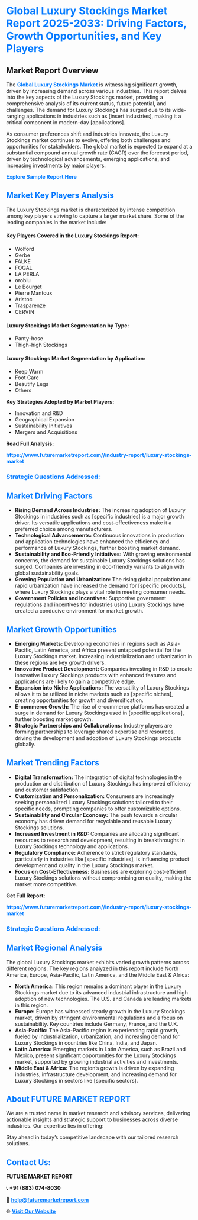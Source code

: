 <h1 style="color: #007BFF;">Global Luxury Stockings Market Report 2025-2033: Driving Factors, Growth Opportunities, and Key Players</h1>

<section id="overview">
<h2>Market Report Overview</h2>
<p>The <a href="https://www.futuremarketreport.com//industry-report/luxury-stockings-market" style="color: #007BFF; text-decoration: none;"><strong>Global Luxury Stockings Market</strong></a> is witnessing significant growth, driven by increasing demand across various industries. This report delves into the key aspects of the Luxury Stockings market, providing a comprehensive analysis of its current status, future potential, and challenges. The demand for Luxury Stockings has surged due to its wide-ranging applications in industries such as [insert industries], making it a critical component in modern-day [applications].</p>
<p>As consumer preferences shift and industries innovate, the Luxury Stockings market continues to evolve, offering both challenges and opportunities for stakeholders. The global market is expected to expand at a substantial compound annual growth rate (CAGR) over the forecast period, driven by technological advancements, emerging applications, and increasing investments by major players.</p>
</section>

<section id="overview">
<p><a href="https://www.futuremarketreport.com//request-sample/reportId=85946" style="color: #007BFF; text-decoration: none;"><strong>Explore Sample Report Here</strong></a></p>
</section>

<section id="key-players">
<h2 style="color: #007BFF;">Market Key Players Analysis</h2>
<p>The Luxury Stockings market is characterized by intense competition among key players striving to capture a larger market share. Some of the leading companies in the market include:</p>
<h4>Key Players Covered in the Luxury Stockings Report:</h4>
<ul><li>Wolford</li><li>Gerbe</li><li>FALKE</li><li>FOGAL</li><li>LA PERLA</li><li>oroblu</li><li>Le Bourget</li><li>Pierre Mantoux</li><li>Aristoc</li><li>Trasparenze</li><li>CERVIN</li></ul>
<h4>Luxury Stockings Market Segmentation by Type:</h4>
<ul><li>Panty-hose</li><li>Thigh-high Stockings</li></ul>

<h4>Luxury Stockings Market Segmentation by Application:</h4>
<ul><li>Keep Warm</li><li>Foot Care</li><li>Beautify Legs</li><li>Others</li></ul>
<p><strong>Key Strategies Adopted by Market Players:</strong></p>
<ul>
<li>Innovation and R&D</li>
<li>Geographical Expansion</li>
<li>Sustainability Initiatives</li>
<li>Mergers and Acquisitions</li>
</ul>
</section>

<section>
<p><strong>Read Full Analysis: </strong></p><a href="https://www.futuremarketreport.com//industry-report/luxury-stockings-market" style="color: #007BFF; text-decoration: none;"><strong>https://www.futuremarketreport.com//industry-report/luxury-stockings-market</strong></a>
<h3 style="color: #007BFF;">Strategic Questions Addressed:</h3>
</section>

<section id="driving-factors">
<h2 style="color: #007BFF;">Market Driving Factors</h2>
<ul>
<li><strong>Rising Demand Across Industries:</strong> The increasing adoption of Luxury Stockings in industries such as [specific industries] is a major growth driver. Its versatile applications and cost-effectiveness make it a preferred choice among manufacturers.</li>
<li><strong>Technological Advancements:</strong> Continuous innovations in production and application technologies have enhanced the efficiency and performance of Luxury Stockings, further boosting market demand.</li>
<li><strong>Sustainability and Eco-Friendly Initiatives:</strong> With growing environmental concerns, the demand for sustainable Luxury Stockings solutions has surged. Companies are investing in eco-friendly variants to align with global sustainability goals.</li>
<li><strong>Growing Population and Urbanization:</strong> The rising global population and rapid urbanization have increased the demand for [specific products], where Luxury Stockings plays a vital role in meeting consumer needs.</li>
<li><strong>Government Policies and Incentives:</strong> Supportive government regulations and incentives for industries using Luxury Stockings have created a conducive environment for market growth.</li>
</ul>
</section>

<section id="growth-opportunities">
<h2 style="color: #007BFF;">Market Growth Opportunities</h2>
<ul>
<li><strong>Emerging Markets:</strong> Developing economies in regions such as Asia-Pacific, Latin America, and Africa present untapped potential for the Luxury Stockings market. Increasing industrialization and urbanization in these regions are key growth drivers.</li>
<li><strong>Innovative Product Development:</strong> Companies investing in R&D to create innovative Luxury Stockings products with enhanced features and applications are likely to gain a competitive edge.</li>
<li><strong>Expansion into Niche Applications:</strong> The versatility of Luxury Stockings allows it to be utilized in niche markets such as [specific niches], creating opportunities for growth and diversification.</li>
<li><strong>E-commerce Growth:</strong> The rise of e-commerce platforms has created a surge in demand for Luxury Stockings used in [specific applications], further boosting market growth.</li>
<li><strong>Strategic Partnerships and Collaborations:</strong> Industry players are forming partnerships to leverage shared expertise and resources, driving the development and adoption of Luxury Stockings products globally.</li>
</ul>
</section>

<section id="trending-factors">
<h2 style="color: #007BFF;">Market Trending Factors</h2>
<ul>
<li><strong>Digital Transformation:</strong> The integration of digital technologies in the production and distribution of Luxury Stockings has improved efficiency and customer satisfaction.</li>
<li><strong>Customization and Personalization:</strong> Consumers are increasingly seeking personalized Luxury Stockings solutions tailored to their specific needs, prompting companies to offer customizable options.</li>
<li><strong>Sustainability and Circular Economy:</strong> The push towards a circular economy has driven demand for recyclable and reusable Luxury Stockings solutions.</li>
<li><strong>Increased Investment in R&D:</strong> Companies are allocating significant resources to research and development, resulting in breakthroughs in Luxury Stockings technology and applications.</li>
<li><strong>Regulatory Compliance:</strong> Adherence to strict regulatory standards, particularly in industries like [specific industries], is influencing product development and quality in the Luxury Stockings market.</li>
<li><strong>Focus on Cost-Effectiveness:</strong> Businesses are exploring cost-efficient Luxury Stockings solutions without compromising on quality, making the market more competitive.</li>
</ul>
</section>

<section>
<p><strong>Get Full Report: </strong></p><a href="https://www.futuremarketreport.com//industry-report/luxury-stockings-market" style="color: #007BFF; text-decoration: none;"><strong>https://www.futuremarketreport.com//industry-report/luxury-stockings-market</strong></a>
<h3 style="color: #007BFF;">Strategic Questions Addressed:</h3>
</section>


<section id="regional-analysis">
<h2 style="color: #007BFF;">Market Regional Analysis</h2>
<p>The global Luxury Stockings market exhibits varied growth patterns across different regions. The key regions analyzed in this report include North America, Europe, Asia-Pacific, Latin America, and the Middle East & Africa:</p>
<ul>
<li><strong>North America:</strong> This region remains a dominant player in the Luxury Stockings market due to its advanced industrial infrastructure and high adoption of new technologies. The U.S. and Canada are leading markets in this region.</li>
<li><strong>Europe:</strong> Europe has witnessed steady growth in the Luxury Stockings market, driven by stringent environmental regulations and a focus on sustainability. Key countries include Germany, France, and the U.K.</li>
<li><strong>Asia-Pacific:</strong> The Asia-Pacific region is experiencing rapid growth, fueled by industrialization, urbanization, and increasing demand for Luxury Stockings in countries like China, India, and Japan.</li>
<li><strong>Latin America:</strong> Emerging markets in Latin America, such as Brazil and Mexico, present significant opportunities for the Luxury Stockings market, supported by growing industrial activities and investments.</li>
<li><strong>Middle East & Africa:</strong> The region’s growth is driven by expanding industries, infrastructure development, and increasing demand for Luxury Stockings in sectors like [specific sectors].</li>
</ul>
</section>

<footer>
<h2 style="color: #007BFF;">About FUTURE MARKET REPORT</h2>
<p>We are a trusted name in market research and advisory services, delivering actionable insights and strategic support to businesses across diverse industries. Our expertise lies in offering:</p>

<p>Stay ahead in today’s competitive landscape with our tailored research solutions.</p>

<h2 style="color: #007BFF;">Contact Us:</h2>
<p><strong>FUTURE MARKET REPORT</strong></p>
<p>📞 <strong>+91 (883) 074-8030</strong></p>
<p>📧 <strong><a href="mailto:help@futuremarketreport.com" style="color: #007BFF;">help@futuremarketreport.com</a></strong></p>
<p>🌐 <strong><a href="https://www.futuremarketreport.com/" style="color: #007BFF;">Visit Our Website</a></strong></p>
</footer>